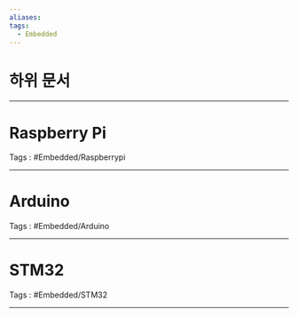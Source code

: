 ```yaml
---
aliases: 
tags:
  - Embedded
---
```

# 하위 문서



--- 
# Raspberry Pi
Tags : #Embedded/Raspberrypi


---
# Arduino
Tags : #Embedded/Arduino 

---
# STM32 
Tags : #Embedded/STM32

---
